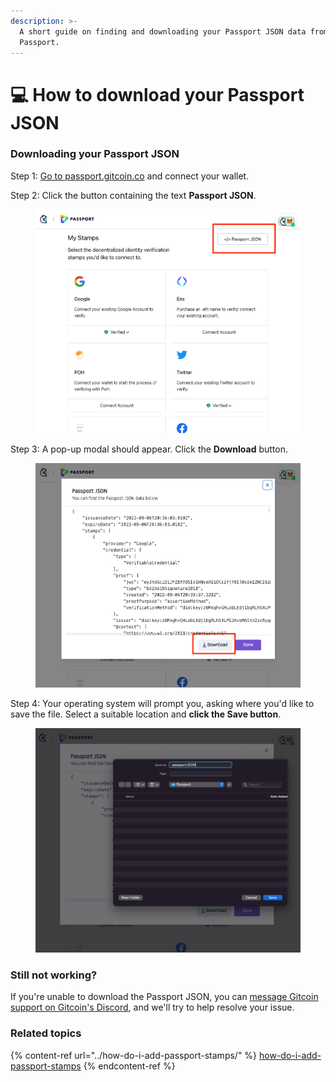 ```yaml
---
description: >-
  A short guide on finding and downloading your Passport JSON data from Gitcoin
  Passport.
---
```


# 💻 How to download your Passport JSON

### Downloading your Passport JSON

Step 1: [Go to passport.gitcoin.co](https://passport.gitcoin.co/) and connect your wallet.

Step 2: Click the button containing the text **Passport JSON**.

<figure><img src="../../.gitbook/assets/json-one.png" alt=""><figcaption></figcaption></figure>

Step 3: A pop-up modal should appear. Click the **Download** button.

<figure><img src="../../.gitbook/assets/downloadjson.png" alt=""><figcaption></figcaption></figure>

Step 4: Your operating system will prompt you, asking where you'd like to save the file. Select a suitable location and **click the Save button**.

<figure><img src="../../.gitbook/assets/downloadjson-two.png" alt=""><figcaption></figcaption></figure>

### Still not working?

If you're unable to download the Passport JSON, you can [message Gitcoin support on Gitcoin's Discord](https://discord.gg/b5PEjyVFXT), and we'll try to help resolve your issue.

### Related topics

{% content-ref url="../how-do-i-add-passport-stamps/" %}
[how-do-i-add-passport-stamps](../how-do-i-add-passport-stamps/)
{% endcontent-ref %}

